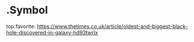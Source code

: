 # .Symbol
top.favorite: https://www.thetimes.co.uk/article/oldest-and-biggest-black-hole-discovered-in-galaxy-hd93twrlx
